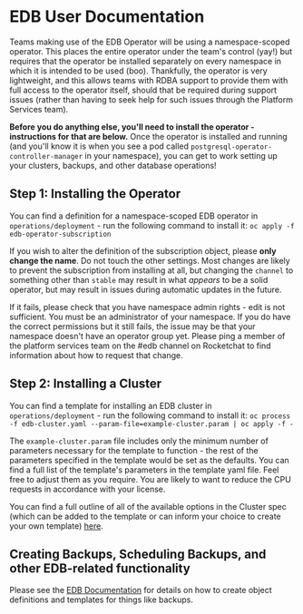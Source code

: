 # EDB User Documentation

Teams making use of the EDB Operator will be using a namespace-scoped operator. This places the entire operator under the team's control (yay!) but requires that the operator be installed separately on every namespace in which it is intended to be used (boo). Thankfully, the operator is very lightweight, and this allows teams with RDBA support to provide them with full access to the operator itself, should that be required during support issues (rather than having to seek help for such issues through the Platform Services team).

**Before you do anything else, you'll need to install the operator - instructions for that are below.** Once the operator is installed and running (and you'll know it is when you see a pod called `postgresql-operator-controller-manager` in your namespace), you can get to work setting up your clusters, backups, and other database operations!

## Step 1: Installing the Operator

You can find a definition for a namespace-scoped EDB operator in `operations/deployment` - run the following command to install it: `oc apply -f edb-operator-subscription`

If you wish to alter the definition of the subscription object, please **only change the name**. Do not touch the other settings. Most changes are likely to prevent the subscription from installing at all, but changing the `channel` to something other than `stable` may result in what *appears* to be a solid operator, but may result in issues during automatic updates in the future.

If it fails, please check that you have namespace admin rights - edit is not sufficient. You must be an administrator of your namespace. If you do have the correct permissions but it still fails, the issue may be that your namespace doesn't have an operator group yet. Please ping a member of the platform services team on the #edb channel on Rocketchat to find information about how to request that change.

## Step 2: Installing a Cluster

You can find a template for installing an EDB cluster in `operations/deployment` - run the following command to install it: 
`oc process -f edb-cluster.yaml --param-file=example-cluster.param | oc apply -f -`

The `example-cluster.param` file includes only the minimum number of parameters necessary for the template to function - the rest of the parameters specified in the template would be set as the defaults. You can find a full list of the template's parameters in the template yaml file. Feel free to adjust them as you require. You are likely to want to reduce the CPU requests in accordance with your license. 

You can find a full outline of all of the available options in the Cluster spec (which can be added to the template or can inform your choice to create your own template) [here](https://www.enterprisedb.com/docs/kubernetes/cloud_native_postgresql/api_reference/#clusterspec).

## Creating Backups, Scheduling Backups, and other EDB-related functionality

Please see the [EDB Documentation](https://www.enterprisedb.com/docs/kubernetes/cloud_native_postgresql/backup_recovery/) for details on how to create object definitions and templates for things like backups.

